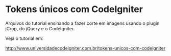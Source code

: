 # Tokens únicos com CodeIgniter

Arquivos do tutorial ensinando a fazer corte em imagens usando o plugin jCrop, do jQuery e o CodeIgniter.

Veja o tutorial em:

http://www.universidadecodeigniter.com.br/tokens-unicos-com-codeigniter

